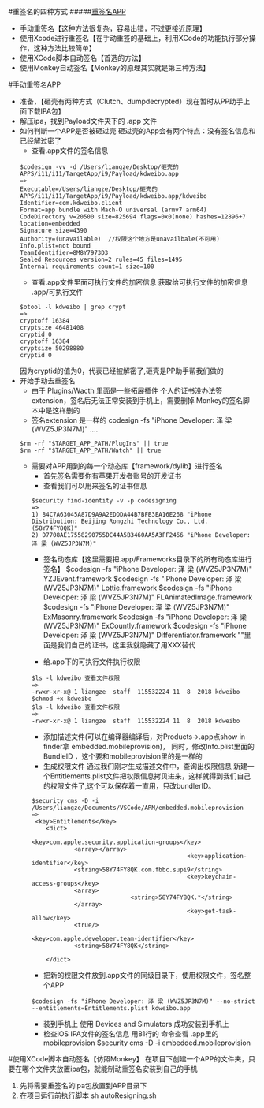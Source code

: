 #重签名的四种方式
#####[重签名APP](https://juejin.im/post/5bd27039e51d457ac61c2a4b)
- 手动重签名【这种方法很复杂，容易出错，不过更接近原理】
- 使用Xcode进行重签名【在手动重签的基础上，利用XCode的功能执行部分操作，这种方法比较简单】
- 使用XCode脚本自动签名【首选的方法】
- 使用Monkey自动签名【Monkey的原理其实就是第三种方法】
  
#手动重签名APP
- 准备，【砸壳有两种方式（Clutch、dumpdecrypted）现在暂时从PP助手上面下载IPA包】 
- 解压ipa，找到Payload文件夹下的 .app 文件
- 如何判断一个APP是否被砸过壳 砸过壳的App会有两个特点：没有签名信息和已经解过密了
  - 查看.app文件的签名信息
  ```
  $codesign -vv -d /Users/liangze/Desktop/砸壳的APPS/i11/i11/TargetApp/i9/Payload/kdweibo.app
  =>
  Executable=/Users/liangze/Desktop/砸壳的APPS/i11/i11/TargetApp/i9/Payload/kdweibo.app/kdweibo
  Identifier=com.kdweibo.client
  Format=app bundle with Mach-O universal (armv7 arm64)
  CodeDirectory v=20500 size=825694 flags=0x0(none) hashes=12896+7 location=embedded
  Signature size=4390
  Authority=(unavailable)  //权限这个地方是unavailbale(不可用)
  Info.plist=not bound
  TeamIdentifier=8M8Y7973D3
  Sealed Resources version=2 rules=45 files=1495
  Internal requirements count=1 size=100
  ```
  - 查看.app文件里面可执行文件的加密信息 获取给可执行文件的加密信息
  .app/可执行文件
  ```
  $otool -l kdweibo | grep crypt
  =>
  cryptoff 16384
  cryptsize 46481408
  cryptid 0
  cryptoff 16384
  cryptsize 50298880
  cryptid 0 
  ```
  因为cryptid的值为0，代表已经被解密了,砸壳是PP助手帮我们做的
- 开始手动去重签名
  - 由于 Plugins/Wacth 里面是一些拓展插件 个人的证书没办法签extension，签名后无法正常安装到手机上，需要删掉
  Monkey的签名脚本中是这样删的
  - 签名extension 是一样的  codesign -fs "iPhone Developer: 泽 梁 (WVZ5JP3N7M)" ....
  ```
  $rm -rf "$TARGET_APP_PATH/PlugIns" || true
  $rm -rf "$TARGET_APP_PATH/Watch" || true
  ```
  - 需要对APP用到的每一个动态库【framework/dylib】进行签名
    - 首先签名需要你有苹果开发者账号的开发证书
    - 查看我们可以用来签名的证书信息 
    ```
    $security find-identity -v -p codesigning
    =>
    1) 84C7A63045A87D9A9A2EDDDA44B7BFB3EA16E268 "iPhone Distribution: Beijing Rongzhi Technology Co., Ltd. (58Y74FY8QK)"
    2) D7708AE17558290755DC44A5B3460AA5A3FF2466 "iPhone Developer: 泽 梁 (WVZ5JP3N7M)"
    ```
    - 签名动态库【这里需要把.app/Frameworks目录下的所有动态库进行签名】
    $codesign -fs "iPhone Developer: 泽 梁 (WVZ5JP3N7M)" YZJEvent.framework
    $codesign -fs "iPhone Developer: 泽 梁 (WVZ5JP3N7M)" Lottie.framework
    $codesign -fs "iPhone Developer: 泽 梁 (WVZ5JP3N7M)" FLAnimatedImage.framework
    $codesign -fs "iPhone Developer: 泽 梁 (WVZ5JP3N7M)" ExMasonry.framework
    $codesign -fs "iPhone Developer: 泽 梁 (WVZ5JP3N7M)" ExCountly.framework
    $codesign -fs "iPhone Developer: 泽 梁 (WVZ5JP3N7M)" Differentiator.framework
    ""里面是我们自己的证书，这里我就隐藏了用XXX替代

    - 给.app下的可执行文件执行权限
    ```
    $ls -l kdweibo 查看文件权限 
    =>
    -rwxr-xr-x@ 1 liangze  staff  115532224 11  8  2018 kdweibo
    $chmod +x kdweibo
    $ls -l kdweibo 查看文件权限 
    =>
    -rwxr-xr-x@ 1 liangze  staff  115532224 11  8  2018 kdweibo
    ```
    - 添加描述文件(可以在编译器编译后，对Products->.app点show in finder拿 embedded.mobileprovision)，
    同时，修改Info.plist里面的BundleID ，这个要和mobileprovision里的是一样的
    - 生成权限文件 通过我们刚才生成描述文件中，查询出权限信息
    新建一个Entitlements.plist文件把权限信息拷贝进来，这样就得到我们自己的权限文件了,这个可以保存着一直用，只改bundlerID。
    ```
    $security cms -D -i /Users/liangze/Documents/VSCode/ARM/embedded.mobileprovision
    => 
     <key>Entitlements</key>
        <dict>
                                                <key>com.apple.security.application-groups</key>
                <array></array>
                                                <key>application-identifier</key>
                <string>58Y74FY8QK.com.fbbc.supi9</string>
                                                <key>keychain-access-groups</key>
                <array>
                                <string>58Y74FY8QK.*</string>
                </array>
                                                <key>get-task-allow</key>
                <true/>
                                                <key>com.apple.developer.team-identifier</key>
                <string>58Y74FY8QK</string>

        </dict>
    ```
    - 把新的权限文件放到.app文件的同级目录下，使用权限文件，签名整个APP
    ```
    $codesign -fs "iPhone Developer: 泽 梁 (WVZ5JP3N7M)" --no-strict --entitlements=Entitlements.plist kdweibo.app
    ```
    - 装到手机上 使用 Devices and Simulators 成功安装到手机上
    - 检查iOS IPA文件的签名信息 用81行的 命令查看 .app里的 mobileprovision $security cms -D -i embedded.mobileprovision 
    

#使用XCode脚本自动签名【仿照Monkey】 在项目下创建一个APP的文件夹，只要在哪个文件夹放置ipa包，就能制动重签名安装到自己的手机
1. 先将需要重签名的ipa包放置到APP目录下
2. 在项目运行前执行脚本 sh autoResigning.sh